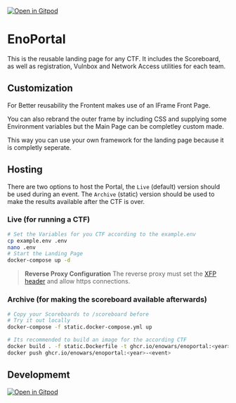 [![Open in Gitpod](https://gitpod.io/button/open-in-gitpod.svg)](https://gitpod.io/#https://github.com/enowars/EnoLandingPage)

# EnoPortal

This is the reusable landing page for any CTF. It includes the Scoreboard, as well as registration, Vulnbox and Network Access utilities for each team.

## Customization

For Better reusability the Frontent makes use of an IFrame Front Page.

You can also rebrand the outer frame by including CSS and supplying some Environment variables but the Main Page can be completley custom made.

This way you can use your own framework for the landing page because it is completly seperate.

## Hosting

There are two options to host the Portal, the `Live` (default) version should be used during an event. The `Archive` (static) version should be used to make the results available after the CTF is over.

### Live (for running a CTF)

```bash
# Set the Variables for you CTF according to the example.env
cp example.env .env
nano .env
# Start the Landing Page
docker-compose up -d
```

> **Reverse Proxy Configuration**
> The reverse proxy must set the [XFP header](https://developer.mozilla.org/en-US/docs/Web/HTTP/Headers/X-Forwarded-Proto) and allow https connections.

### Archive (for making the scoreboard available afterwards)

```bash
# Copy your Scoreboards to /scoreboard before
# Try it out locally
docker-compose -f static.docker-compose.yml up

# Its recommended to build an image for the according CTF
docker build . -f static.Dockerfile -t ghcr.io/enowars/enoportal:<year>-<event>
docker push ghcr.io/enowars/enoportal:<year>-<event>
```


## Developmemt 

[![Open in Gitpod](https://gitpod.io/button/open-in-gitpod.svg)](https://gitpod.io/#https://github.com/enowars/EnoLandingPage)